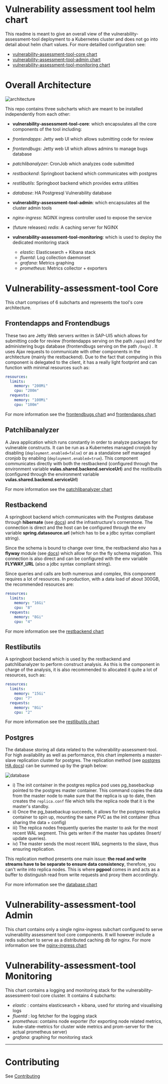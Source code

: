 # Vulnerability assessment tool helm chart

This readme is meant to give an overall view of the vulnerability-assessment-tool deployment to a Kubernetes cluster and does not go into detail about helm chart values.
For more detailled configuration see:
-   [vulnerability-assessment-tool-core chart](vulnerability-assessment-tool-core/README.md)
-   [vulnerability-assessment-tool-admin chart](vulnerability-assessment-tool-admin/README.md)
-   [vulnerability-assessment-tool-monitoring chart](vulnerability-assessment-tool-monitoring/README.md)

# Overall Architecture

![architecture](docs/media/overall_architecture.png)

This repo contains three subcharts which are meant to be installed independently from each other:
-   **vulnerability-assessment-tool-core**: which encapsulates all the core components of the tool including:  
  - *frontendapps*: Jetty web UI which allows submitting code for review
  - *frontendbugs*: Jetty web UI which allows admins to manage bugs database
  - *patchlibanalyzer*: CronJob which analyzes code submitted
  - *restbackend*: Springboot backend which communicates with postgres
  - *restlibutils*: Springboot backend which provides extra utilities
  - *database*: HA Postgresql Vulnerability database

-   **vulnerability-assessment-tool-admin**: which encapsulates all the cluster admin tools
  - *nginx-ingress*: NGINX ingress controller used to expose the service
  - (future releases) *redis*: A caching server for NGINX

- **vulnerability-assessment-tool-monitoring**: which is used to deploy the dedicated monitoring stack
  - *elastic*: Elasticsearch + Kibana stack
  - *fluentd*: Log collection daemonset
  - *grafana*: Metrics graphing
  - *prometheus*: Metrics collector + exporters


# Vulnerability-assessment-tool Core
This chart comprises of 6 subcharts and represents the tool's core architecture.

## Frontendapps and Frontendbugs
These two are Jetty Web servers written in SAP-UI5 which allows for submitting code for review (frontendapps serving on the path `/apps`) and for administering bugs database (frontendbugs serving on the path `/bugs`) . It uses Ajax requests to communicate with other components in the architecture (mainly the restbackend). Due to the fact that computing in this component is delegated to the client, it has a really light footprint and can function with minimal resources such as:
```yaml
resources:
  limits:
    memory: "200Mi"
    cpu: "200m"
  requests:
    memory: "100Mi"
    cpu: "100m"
```

For more information see the [frontendbugs chart](vulnerability-assessment-tool-core/charts/frontendbugs) and [frontendapps chart](vulnerability-assessment-tool-core/charts/frontendapps)

## Patchlibanalyzer
A Java application which runs constantly in order to analyze packages for vulnerable constructs. It can be run as a Kubernetes managed cronjob by disabling (`deployment.enabled=false`) or as a standalone self managed cronjob by enabling (`deployment.enabled=true`). This component communicates directly with both the restbackend (configured through the environment variable **vulas.shared.backend.serviceUrl**) and the restlibutils (configured through the environment variable **vulas.shared.backend.serviceUrl**)

For more information see the [patchlibanalyzer chart](vulnerability-assessment-tool-core/charts/patchlibanalyzer)

## Restbackend
A springboot backend which communicates with the Postgres database through **hibernate** (see [docs](https://hibernate.org/)) and the infrastructure's cornerstone. The connection is direct and the host can be configured through the env variable **spring.datasource.url** (which has to be a jdbc syntax compliant string).

Since the schema is bound to change over time, the restbackend also has a **flyway** module (see [docs](https://flywaydb.org/)) which allow for on the fly schema migration. This connection is also direct and can be configured with the env variable **FLYWAY_URL** (also a jdbc syntax compliant string).

Since queries and calls are both numerous and complex, this component requires a lot of resources. In production, with a data load of about 300GB, the recommended resources are:
```yaml
resources:
  limits:
    memory: "16Gi"
    cpu: "8"
  requests:
    memory: "8Gi"
    cpu: "4"
```

For more information see the [restbackend chart](vulnerability-assessment-tool-core/charts/restbackend)

## Restlibutils
A springboot backend which is used by the restbackend and patchlibanalyzer to perform construct analysis. As this is the component in charge of the analysis, it is also recommended to allocated it quite a lot of resources, such as:
```yaml
resources:
  limits:
    memory: "15Gi"
    cpu: "7"
  requests:
    memory: "8Gi"
    cpu: "2"
```

For more information see the [restlibutils chart](vulnerability-assessment-tool-core/charts/restlibutils)

## Postgres

The database storing all data related to the vulnerability-assessment-tool. For high availability as well as performance, this chart implements a master-slave replication cluster for postgres. The replication method (see [postgres HA docs](https://www.postgresql.org/docs/current/high-availability.html)) can be summed up by the graph below:

![database](docs/media/postgres.png)

-   i) The init container in the postgres replica pod uses pg_basebackup pointed to the postgres master container. This command copies the data from the master node to make sure that the replica is up to date, then creates the `replica.conf` file which tells the replica node that it is the master's standby.
-   ii) Once the pg_basebackup succeeds, it allows for the postgres replica container to spin up, mounting the same PVC as the init container (thus sharing the data + config)
-   iii) The replica nodes frequently queries the master to ask for the most recent WAL segment. This gets writen if the master has updates (Insert/ update queries).
-   iv) The master sends the most recent WAL segments to the slave, thus ensuring replication.

This replication method presents one main issue: **the read and write streams have to be separate to ensure data consistency**, therefore, you can't write into replica nodes. This is where **pgpool** comes in and acts as a buffer to distinguish read from write requests and proxy them accordingly.

For more information see the [database chart](vulnerability-assessment-tool-core/charts/database)


# Vulnerability-assessment-tool Admin
This chart contains only a single nginx-ingress subchart configured to serve vulnerability assessment tool core components. It will however include a redis subchart to serve as a distributed caching db for nginx.
For more information see the [nginx-ingress chart](vulnerability-assessment-tool-admin/charts/nginx-ingress)

# Vulnerability-assessment-tool Monitoring
This chart contains a logging and monitoring stack for the vulnerability-assessment-tool core cluster. It contains 4 subcharts:
-   *elastic* : contains elasticsearch + kibana, used for storing and visualising logs
-   *fluentd* : log fetcher for the logging stack
-   *prometheus*: contains node exporter (for exporting node related metrics, kube-state-metrics for cluster wide metrics and prom-server for the actual prometheus server)
-   *grafana*: graphing for monitoring stack


---
# Contributing
See [Contributing](docs/Contributing.md)
